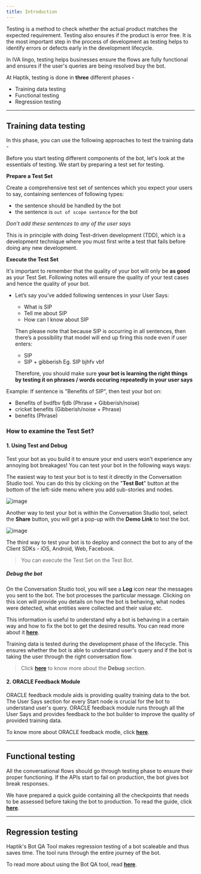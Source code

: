 ```yaml
---
title: Introduction
---
```


Testing is a method to check whether the actual product matches the expected requirement. Testing also ensures if the product is error free. It is the most important step in the process of development as testing helps to identify errors or defects early in the development lifecycle.

In IVA lingo, testing helps businesses ensure the flows are fully functional and ensures if the user's queries are being resolved buy the bot.

At Haptik, testing is done in **three** different phases - 
* Training data testing
* Functional testing
* Regression testing

<hr>

## Training data testing

In this phase, you can use the following approaches to test the training data -

Before you start testing different components of the bot, let's look at the essentials of testing. We start by preparing a test set for testing.

**Prepare a Test Set**

Create a comprehensive test set of sentences which you expect your users to say, containing sentences of following types:
* the sentence should be handled by the bot
* the sentence is `out of scope sentence` for the bot

*Don’t add these sentences to any of the user says*

This is in principle with doing Test-driven development (TDD), which is a development technique where you must first write a test that fails before doing any new development.

**Execute the Test Set**

It's important to remember that the quality of your bot will only be **as good** as your Test Set. Following notes will ensure the quality of your test
cases and hence the quality of your bot.

* Let’s say you’ve added following sentences in your User Says:
    * What is SIP
    * Tell me about SIP
    * How can I know about SIP
    
    Then please note that because SIP is occurring in all sentences, then there’s a possibility that model will end up firing this node even if user enters:
    * SIP
    * SIP + gibberish Eg. SIP bjhfv vbf
    
    Therefore, you should make sure **your bot is learning the right things by testing it on phrases / words occuring repeatedly in your user says**
     
Example: If sentence is "Benefits of SIP", then test your bot on:
* Benefits of bvdfbv fjdb (Phrase + Gibberish/noise)
* cricket benefits (Gibberish/noise + Phrase)
* benefits (Phrase)
 
### How to examine the Test Set?

#### 1. Using Test and Debug

Test your bot as you build it to ensure your end users won't experience any annoying bot breakages! You can test your bot in the following ways ways:

The easiest way to test your bot is to test it directly in the Conversation Studio tool. You can do this by clicking on the "**Test Bot**" button at the bottom of the left-side menu where you add sub-stories and nodes.

![image](https://user-images.githubusercontent.com/75118325/115042118-ce92d100-9ef0-11eb-97f8-8de2c009de6a.png)

Another way to test your bot is within the Conversation Studio tool, select the **Share** button, you will get a pop-up with the **Demo Link** to test the bot.

![image](https://user-images.githubusercontent.com/75118325/115046496-26333b80-9ef5-11eb-9c47-15183533cadc.png)

The third way to test your bot is to deploy and connect the bot to any of the Client SDKs - iOS, Android, Web, Facebook.

> You can execute the Test Set on the Test Bot.

##### Debug the bot

On the Conversation Studio tool, you will see a **Log** icon near the messages you sent to the bot. The bot processes the particular message. Clicking on this icon will provide you details on how the bot is behaving, what nodes were detected, what entities were collected and their value etc.

This information is useful to understand why a bot is behaving in a certain way and how to fix the bot to get the desired results. You can read more about it [**here**](https://docs.haptik.ai/bot-builder/advanced/debugging-guidelines).

Training data is tested during the development phase of the lifecycle. This ensures whether the bot is able to understand user's query and if the bot is taking the user through the right conversation flow.

> Click [**here**](https://docs.haptik.ai/bot-builder/basic/debug-section) to know more about the **Debug** section.

#### 2. ORACLE Feedback Module

ORACLE feedback module aids is providing quality training data to the bot. The User Says section for every Start node is crucial for the bot to understand user's query. ORACLE feedback module runs through all the User Says and provides feedback to the bot builder to improve the quality of provided training data.

To know more about ORACLE feedback modle, click [**here**](https://docs.haptik.ai/bot-builder/basic/oracle-feedback).

<hr>

## Functional testing

All the conversational flows should go through testing phase to ensure their proper functioning. If the APIs start to fail on production, the bot gives bot break responses. 

We have prepared a quick guide containing all the checkpoints that needs to be assessed before taking the bot to production. To read the guide, click [**here**](https://docs.haptik.ai/bot-builder/basic/qa-best-practices).

<hr>

## Regression testing

Haptik's Bot QA Tool makes regression testing of a bot scaleable and thus saves time. The tool runs through the entire journey of the bot. 

To read more about using the Bot QA tool, read [**here**](https://docs.haptik.ai/bot-builder/basic/bot-qa-tool).
